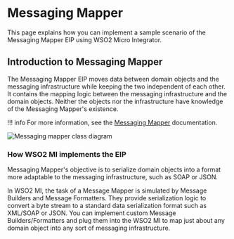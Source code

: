 # Messaging Mapper

This page explains how you can implement a sample scenario of the Messaging Mapper EIP using WSO2 Micro Integrator. 

## Introduction to Messaging Mapper

The Messaging Mapper EIP moves data between domain objects and the messaging infrastructure while keeping the two independent of each other. It contains the mapping logic between the messaging infrastructure and the domain objects. Neither the objects nor the infrastructure have knowledge of the Messaging Mapper's existence. 

!!! info
    For more information, see the [Messaging Mapper](http://www.eaipatterns.com/MessagingMapper.html) documentation.

![Messaging mapper class diagram]({{base_path}}/assets/img/learn/enterprise-integration-patterns/messaging-endpoints/messaging-mapper-class-diagram.gif)

### How WSO2 MI implements the EIP

Messaging Mapper's objective is to serialize domain objects into a format more adaptable to the messaging infrastructure, such as SOAP or JSON.

In WSO2 MI, the task of a Message Mapper is simulated by Message Builders and Message Formatters. They provide serialization logic to convert a byte stream to a standard data serialization format such as XML/SOAP or JSON. You can implement custom Message Builders/Formatters and plug them into the WSO2 MI to map just about any domain object into any sort of messaging infrastructure.
